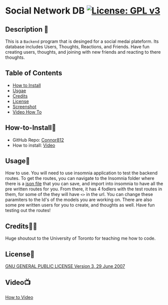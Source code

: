 # Social Network DB [![License: GPL v3](https://img.shields.io/badge/License-GPLv3-blue.svg)](https://www.gnu.org/licenses/gpl-3.0)

## Description 📃

This is a `Backend` program that is desinged for a social medai plateform. Its database includes Users, Thoughts, Reactions, and Friends. Have fun creating users, thoughts, and joining with new friends and reacting to there thoughts. 

## Table of Contents

- [How to Install](#how-to-install🔌)
- [Usgae](#usage🔋)
- [Credits](#credits🙏🏻)
- [License](#license🔑)
- [Screenshot](#screenshot📸)
- [Video How To](#video📺)

## How-to-Install🔌

* GitHub Repo: [Connor812](https://github.com/Connor812/Social-Network-DB)
* How to install: [Video]()

## Usage🔋

How to use. You will need to use insomnia application to test the backend routes. To get the routes, you can navigate to the Insomnia folder where there is a [json file](./Insomnia%20/Social%20Network%20Insomnia%20Routes.json) that you can save, and import into insomnia to have all the pre written routes for you. From there, it has 4 fodlers with the test routes in them, for some of the they will have `<>` in the url. You can change these paramiters to the Id's of the models you are working on. There are also some pre written users for you to create, and thoughts as well. Have fun testing out the routes!

## Credits🙏🏻

Huge shoutout to the University of Toronto for teaching me how to code.

## License🔑

[GNU GENERAL PUBLIC LICENSE Version 3, 29 June 2007](https://www.gnu.org/licenses)

## Video📺

[How to Video]()